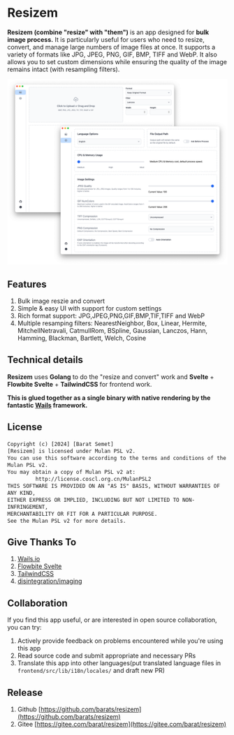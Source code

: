 # Resizem


**Resizem (combine "resize" with "them")** is an app designed for **bulk image process.**  It is particularly useful for users who need to resize, convert, and manage large numbers of image files at once. It supports a variety of formats like JPG, JPEG, PNG, GIF, BMP, TIFF and WebP. It also allows you to set custom dimensions while ensuring the quality of the image remains intact (with resampling filters).

![Screenshot](screenshot.png)

## Features

1. Bulk image reszie and convert
1. Simple & easy UI with support for custom settings
1. Rich format support: JPG,JPEG,PNG,GIF,BMP,TIF,TIFF and WebP
1. Multiple resamping filters: NearestNeighbor, Box, Linear, Hermite, MitchellNetravali, CatmullRom, BSpline, Gaussian, Lanczos, Hann, Hamming, Blackman, Bartlett, Welch, Cosine  

## Technical details

**Resizem** uses **Golang** to do the "resize and convert" work and **Svelte** + **Flowbite Svelte** + **TailwindCSS** for frontend work.  
 
**This is glued together as a single binary with native rendering by the fantastic [Wails](https://wails.io) framework.**

## License 

```
Copyright (c) [2024] [Barat Semet]
[Resizem] is licensed under Mulan PSL v2.
You can use this software according to the terms and conditions of the Mulan PSL v2.
You may obtain a copy of Mulan PSL v2 at:
         http://license.coscl.org.cn/MulanPSL2
THIS SOFTWARE IS PROVIDED ON AN "AS IS" BASIS, WITHOUT WARRANTIES OF ANY KIND,
EITHER EXPRESS OR IMPLIED, INCLUDING BUT NOT LIMITED TO NON-INFRINGEMENT,
MERCHANTABILITY OR FIT FOR A PARTICULAR PURPOSE.
See the Mulan PSL v2 for more details.
```

## Give Thanks To 

1. [Wails.io](https://wails.io) 
1. [Flowbite Svelte](https://flowbite-svelte.com)
1. [TailwindCSS](https://tailwindcss.com)
1. [disintegration/imaging](https://github.com/disintegration/imaging)

## Collaboration

If you find this app useful, or are interested in open source collaboration, you can try:

1. Actively provide feedback on problems encountered while you're using this app
1. Read source code and submit appropriate and necessary PRs
1. Translate this app into other languages(put translated language files in `frontend/src/lib/i18n/locales/` and draft new PR)


## Release

1. Github [https://github.com/barats/resizem](https://github.com/barats/resizem)
1. Gitee [https://gitee.com/barat/resizem](https://gitee.com/barat/resizem)